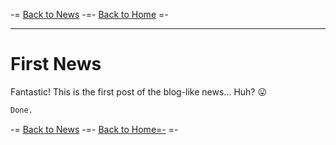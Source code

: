 -= [Back to News](https://funlw65.github.io/news.html) -=- [Back to Home](https://funlw65.github.io/) =-

<hr />

# First News

Fantastic! This is the first post of the blog-like news... Huh?  :stuck_out_tongue:

```markdown
Done.
```
-= [Back to News](https://funlw65.github.io/news.html) -=- [Back to Home=-](https://funlw65.github.io/) =-
